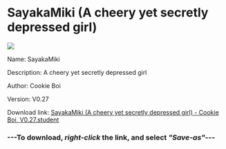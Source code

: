 # SayakaMiki (A cheery yet secretly depressed girl)

<img src = "https://raw.githubusercontent.com/Arbiter1223/Koukou-Gurashi-Custom-Students/master/Students/Files/SayakaMiki%20(A%20cheery%20yet%20secretly%20depressed%20girl).png">

Name: SayakaMiki

Description: A cheery yet secretly depressed girl

Author: Cookie Boi

Version: V0.27

Download link: <a href="https://raw.githubusercontent.com/Arbiter1223/Koukou-Gurashi-Custom-Students/master/Students/Files/SayakaMiki%20(A%20cheery%20yet%20secretly%20depressed%20girl)%20-%20Cookie%20Boi%2C%20V0.27.student">SayakaMiki (A cheery yet secretly depressed girl) - Cookie Boi, V0.27.student</a>

### ---**To download, _right-click_ the link, and select _"Save-as"_**---

